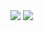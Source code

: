 <img src="https://capsule-render.vercel.app/api?type=waving&height=150&section=header&text=Minhee%20READ%20ME&fontSize=15&color=0:dca8f6,100:f841ba"/>

<img src="https://capsule-render.vercel.app/api?type=waving&height=150&section=footer&color=0:dca8f6,100:f841ba"/>

